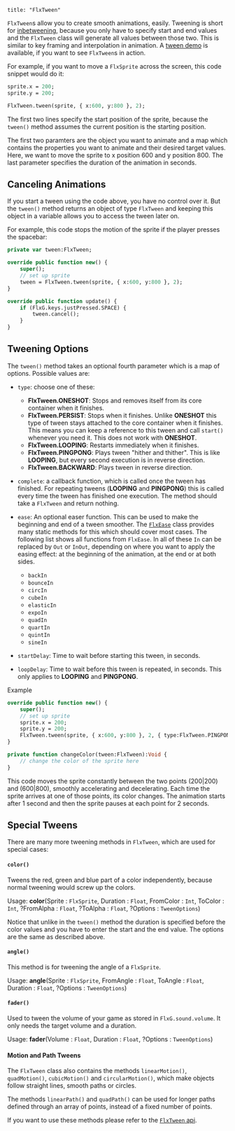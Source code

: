 ```
title: "FlxTween"
```

`FlxTween`s allow you to create smooth animations, easily. Tweening is short for [inbetweening](http://en.wikipedia.org/wiki/Inbetweening), because you only have to specify start and end values and the `FlxTween` class will generate all values between those two. This is similar to key framing and interpolation in animation. A [tween demo](http://haxeflixel.com/demos/FlxTween/) is available, if you want to see `FlxTween`s in action.

For example, if you want to move a `FlxSprite` across the screen, this code snippet would do it:

```haxe
sprite.x = 200;
sprite.y = 200;

FlxTween.tween(sprite, { x:600, y:800 }, 2);
```

The first two lines specify the start position of the sprite, because the `tween()` method assumes the current position is the starting position.

The first two paramters are the object you want to animate and a map which contains the properties you want to animate and their desired target values. Here, we want to move the sprite to x position 600 and y position 800. The last parameter specifies the duration of the animation in seconds.

## Canceling Animations

If you start a tween using the code above, you have no control over it. But the `tween()` method returns an object of type `FlxTween` and keeping this object in a variable allows you to access the tween later on.

For example, this code stops the motion of the sprite if the player presses the spacebar:

```haxe
private var tween:FlxTween;

override public function new() {
	super();
	// set up sprite
	tween = FlxTween.tween(sprite, { x:600, y:800 }, 2);
}

override public function update() {
	if (FlxG.keys.justPressed.SPACE) {
		tween.cancel();
	}
}
```

## Tweening Options

The `tween()` method takes an optional fourth parameter which is a map of options. Possible values are:

- `type`: choose one of these:
	- **FlxTween.ONESHOT**: Stops and removes itself from its core container when it finishes.
	- **FlxTween.PERSIST**: Stops when it finishes. Unlike **ONESHOT** this type of tween stays attached to the core container when it finishes. This means you can keep a reference to this tween and call `start()` whenever you need it. This does not work with **ONESHOT**.
	- **FlxTween.LOOPING**: Restarts immediately when it finishes.
	- **FlxTween.PINGPONG**: Plays tween "hither and thither". This is like **LOOPING**, but every second execution is in reverse direction.
	- **FlxTween.BACKWARD**: Plays tween in reverse direction.

- `complete`: a callback function, which is called once the tween has finished. For repeating tweens (**LOOPING** and **PINGPONG**) this is called every time the tween has finished one execution. The method should take a `FlxTween` and return nothing.

- `ease`: An optional easer function. This can be used to make the beginning and end of a tween smoother. The [`FlxEase`](http://api.haxeflixel.com/types/flixel/tweens/FlxEase.html) class provides many static methods for this which should cover most cases. The following list shows all functions from `FlxEase`. In all of these `In` can be replaced by `Out` or `InOut`, depending on where you want to apply the easing effect: at the beginning of the animation, at the end or at both sides.
	- `backIn`
	- `bounceIn`
	- `circIn`
	- `cubeIn`
	- `elasticIn`
	- `expoIn`
	- `quadIn`
	- `quartIn`
	- `quintIn`
	- `sineIn`

- `startDelay`: Time to wait before starting this tween, in seconds.

- `loopDelay`: Time to wait before this tween is repeated, in seconds. This only applies to **LOOPING** and **PINGPONG**.

Example

```haxe
override public function new() {
	super();
	// set up sprite
	sprite.x = 200;
	sprite.y = 200;
	FlxTween.tween(sprite, { x:600, y:800 }, 2, { type:FlxTween.PINGPONG, ease:FlxEase.quadInOut, complete:changeColor, startDelay:1, loopDelay:2 });
}

private function changeColor(tween:FlxTween):Void {
	// change the color of the sprite here
}
```

This code moves the sprite constantly between the two points (200|200) and (600|800), smoothly accelerating and decelerating. Each time the sprite arrives at one of those points, its color changes. The animation starts after 1 second and then the sprite pauses at each point for 2 seconds.

## Special Tweens

There are many more tweening methods in `FlxTween`, which are used for special cases:

#### `color()`

Tweens the red, green and blue part of a color independently, because normal tweening would screw up the colors.

Usage: **color**(Sprite : `FlxSprite`, Duration : `Float`, FromColor : `Int`, ToColor : `Int`, ?FromAlpha : `Float`, ?ToAlpha : `Float`, ?Options : `TweenOptions`)

Notice that unlike in the `tween()` method the duration is specified before the color values and you have to enter the start and the end value. The options are the same as described above.

#### `angle()`

This method is for tweening the angle of a `FlxSprite`.

Usage: **angle**(Sprite : `FlxSprite`, FromAngle : `Float`, ToAngle : `Float`, Duration : `Float`, ?Options : `TweenOptions`)

#### `fader()`

Used to tween the volume of your game as stored in `FlxG.sound.volume`. It only needs the target volume and a duration.

Usage: **fader**(Volume : `Float`, Duration : `Float`, ?Options : `TweenOptions`)

#### Motion and Path Tweens

The `FlxTween` class also contains the methods `linearMotion()`, `quadMotion()`, `cubicMotion()` and `circularMotion()`, which make objects follow straight lines, smooth paths or circles.

The methods `linearPath()` and `quadPath()` can be used for longer paths defined through an array of points, instead of a fixed number of points.

If you want to use these methods please refer to the [`FlxTween` api](http://api.haxeflixel.com/types/flixel/tweens/FlxTween.html). 